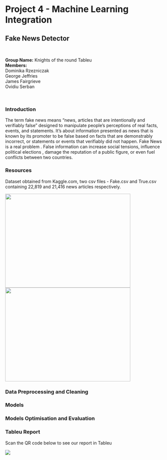 <h1>Project 4 - Machine Learning Integration</h1>
<h2>Fake News Detector</h2>
<br>
<p><b>Group Name:</b> Knights of the round Tableu
  <br><b>Members:</b>
  <br>Dominika Rzezniczak
  <br>George Jeffries
  <br>James Fairgrieve
  <br>Ovidiu Serban</p>
  <br>
<h3>Introduction</h3>
<p>The term fake news means “news, articles that are intentionally and verifiably false” designed to manipulate people’s perceptions of real facts, events, and statements. It’s about information presented as news that is known by its promoter to be false based on facts that are demonstrably incorrect, or statements or events that verifiably did not happen. 
Fake News is a real problem . False information can increase social tensions, influence political elections , damage the reputation of a public figure, or even fuel conflicts between two countries.</p>
<h3>Resources</h3>
<p>Dataset obtained from Kaggle.com, two csv files - Fake.csv and True.csv containing 22,819 and 21,416 news articles respectively.</p>
<img src="https://github.com/DominikaRzez/project4_knights-of-the-round-tableau/blob/main/images/fake-news.png?raw=true" width="400" height="300">
<img src="https://github.com/DominikaRzez/project4_knights-of-the-round-tableau/blob/main/images/true-news.png?raw=true" width="400" height="300">
<h3>Data Preprocessing and Cleaning</h3>
<h3>Models</h3>
<h3>Models Optimisation and Evaluation</h3>
<h3>Tableu Report</h3>
<p>Scan the QR code below to see our report in Tableu</p>
<img src="https://github.com/DominikaRzez/project4_knights-of-the-round-tableau/blob/main/images/tableau-QR.png?raw=true">
